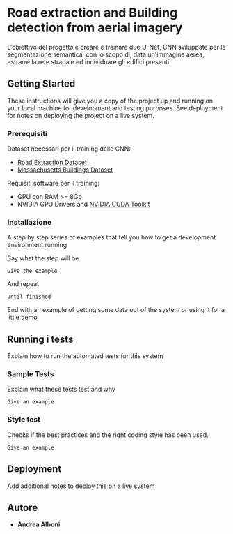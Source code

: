# Road extraction and Building detection from aerial imagery 

L'obiettivo del progetto è creare e trainare due U-Net, CNN sviluppate per la segmentazione semantica, con lo scopo di, data un'immagine aerea, estrarre la rete 
stradale ed individuare gli edifici presenti.  

## Getting Started

These instructions will give you a copy of the project up and running on
your local machine for development and testing purposes. See deployment
for notes on deploying the project on a live system.

### Prerequisiti

Dataset necessari per il training delle CNN:
- [Road Extraction Dataset]([https://www.example.com](https://www.kaggle.com/datasets/balraj98/deepglobe-road-extraction-dataset))
- [Massachusetts Buildings Dataset]([https://www.example.com](https://www.kaggle.com/datasets/balraj98/massachusetts-buildings-dataset/code))

Requisiti software per il training:
- GPU con RAM >= 8Gb
- NVIDIA GPU Drivers and [NVIDIA CUDA Toolkit](https://developer.nvidia.com/cuda-toolkit)

### Installazione

A step by step series of examples that tell you how to get a development
environment running

Say what the step will be

    Give the example

And repeat

    until finished

End with an example of getting some data out of the system or using it
for a little demo

## Running i tests

Explain how to run the automated tests for this system

### Sample Tests

Explain what these tests test and why

    Give an example

### Style test

Checks if the best practices and the right coding style has been used.

    Give an example

## Deployment

Add additional notes to deploy this on a live system

## Autore

  - **Andrea Alboni** 
